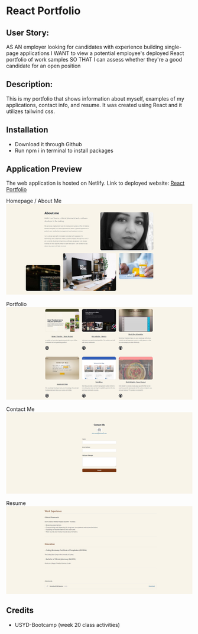# React Portfolio

## User Story:

AS AN employer looking for candidates with experience building single-page applications
I WANT to view a potential employee's deployed React portfolio of work samples
SO THAT I can assess whether they're a good candidate for an open position

## Description:

This is my portfolio that shows information about myself, examples of my applications, contact info, and resume. It was created using React and it utilizes tailwind css.

## Installation

- Download it through Github
- Run npm i in terminal to install packages

## Application Preview

 

The web application is hosted on Netlify. Link to deployed website: [React Portfolio](https://main--yousra-portfolio.netlify.app/)
 

Homepage / About Me
![Screenshot](src/images/screenshot_1.jpg)

Portfolio
![Screenshot](src/images/screenshot_2.jpg)

Contact Me
![Screenshot](src/images/screenshot_3.jpg)

Resume
![Screenshot](src/images/screenshot_4.jpg)

## Credits

- USYD-Bootcamp (week 20 class activities)
 
